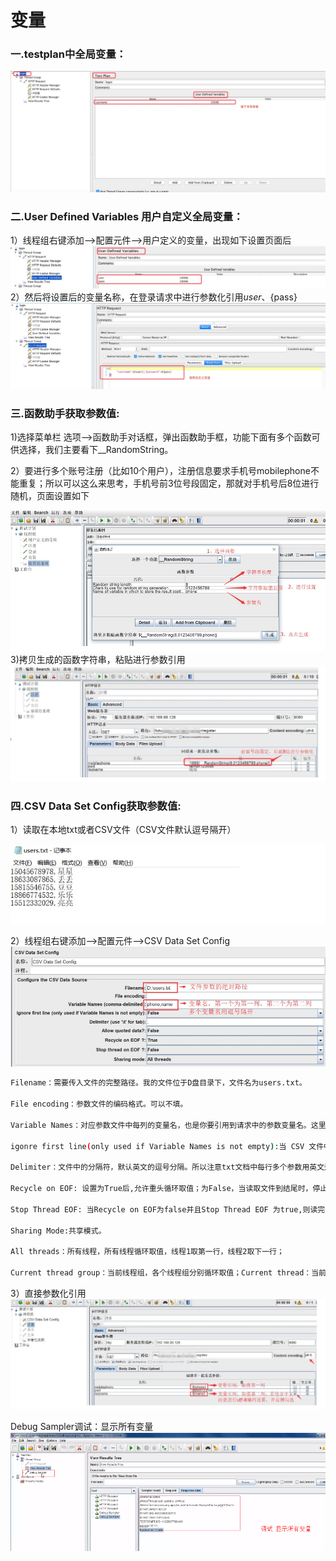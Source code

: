 <!--
 * @Descripttion: 
 * @Author: zlj
 * @Date: 2020-07-24 10:27:27
--> 

# 变量

### 一.testplan中全局变量：

![变量](./img/变量1.png)

### 二.User Defined Variables 用户自定义全局变量：

1）线程组右键添加-->配置元件-->用户定义的变量，出现如下设置页面后
![变量](./img/变量2.png)
2）然后将设置后的变量名称，在登录请求中进行参数化引用${user}、${pass}
![变量](./img/变量3.png)

### 三.函数助手获取参数值:

1)选择菜单栏 选项-->函数助手对话框，弹出函数助手框，功能下面有多个函数可供选择，我们主要看下__RandomString。

2）要进行多个账号注册（比如10个用户），注册信息要求手机号mobilephone不能重复；所以可以这么来思考，手机号前3位号段固定，那就对手机号后8位进行随机，页面设置如下

![函数助手](./img/函数助手.png)
3)拷贝生成的函数字符串，粘贴进行参数引用
![函数助手](./img/函数助手2.png)

### 四.CSV Data Set Config获取参数值:

1）读取在本地txt或者CSV文件（CSV文件默认逗号隔开）

![csv](./img/csv文件.png)

2）线程组右键添加-->配置元件-->CSV Data Set Config
![csv](./img/读csv数据.png)

```.bash
Filename：需要传入文件的完整路径。我的文件位于D盘目录下，文件名为users.txt。

File encoding：参数文件的编码格式。可以不填。

Variable Names：对应参数文件中每列的变量名，也是你要引用到请求中的参数变量名。这里第一列是手机号、第二列是昵称。变量名可以自定义。

igonre first line(only used if Variable Names is not empty):当 CSV 文件中首行设置了变量名时，该项设为 true，此时每次请求读取文件时会自动忽略首行，直接读取第二行的数据。若首行未设置，则选择False

Delimiter：文件中的分隔符，默认英文的逗号分隔。所以注意txt文档中每行多个参数用英文逗号分隔。

Recycle on EOF: 设置为True后,允许重头循环取值；为False，当读取文件到结尾时，停止读取文件

Stop Thread EOF: 当Recycle on EOF为false并且Stop Thread EOF 为true,则读完csv文件中的记录后,停止运行，线程数及执行次数无效。

Sharing Mode:共享模式。

All threads：所有线程，所有线程循环取值，线程1取第一行，线程2取下一行；

Current thread group：当前线程组，各个线程组分别循环取值；Current thread：当前线程，该测试计划内的所有线程都取第一行。
```

3）直接参数化引用
![csv](./img/csv参数引用.png)


Debug Sampler调试：显示所有变量
![debug](./img/debug.png)

